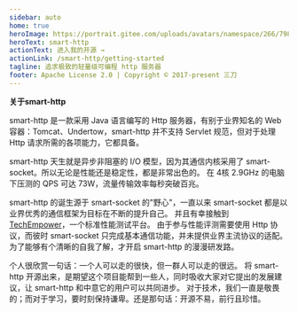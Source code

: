 ```yaml
---
sidebar: auto
home: true
heroImage: https://portrait.gitee.com/uploads/avatars/namespace/266/798143_smartboot_1578989513.png!avatar100
heroText: smart-http
actionText: 进入我的开源 →
actionLink: /smart-http/getting-started
tagline: 追求极致的轻量级可编程 http 服务器
footer: Apache License 2.0 | Copyright © 2017-present 三刀
---
```

**关于smart-http**

smart-http 是一款采用 Java 语言编写的 Http 服务器，有别于业界知名的 Web容器：Tomcat、Undertow，smart-http 并不支持 Servlet 规范，但对于处理 Http 请求所需的各项能力，它都具备。

smart-http 天生就是异步非阻塞的 I/O 模型，因为其通信内核采用了 smart-socket。所以无论是性能还是稳定性，都是非常出色的。
在 4核 2.9GHz 的电脑下压测的 QPS 可达 73W，流量传输效率每秒突破百兆。

smart-http 的诞生源于 smart-socket 的"野心"，一直以来 smart-socket 都是以业界优秀的通信框架为目标在不断的提升自己。
并且有幸接触到 [TechEmpower](https://www.techempower.com/benchmarks/#section=data-r18&hw=ph&test=fortune)，一个标准性能测试平台。
由于参与性能评测需要使用 Http 协议，而彼时 smart-socket 只完成基本通信功能，并未提供业界主流协议的适配。
为了能够有个清晰的自我了解，才开启 smart-http 的漫漫研发路。

个人很欣赏一句话：一个人可以走的很快，但一群人可以走的很远。
将 smart-http 开源出来，是期望这个项目能帮到一些人，同时吸收大家对它提出的发展建议，让 smart-http 和中意它的用户可以共同进步。
对于技术，我们一直是敬畏的；而对于学习，要时刻保持谦卑。还是那句话：开源不易，前行且珍惜。
